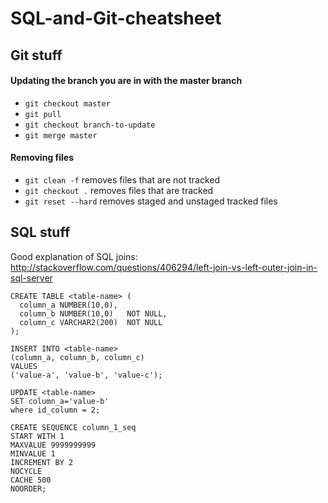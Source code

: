 # SQL-and-Git-cheatsheet

## Git stuff

#### Updating the branch you are in with the master branch
* `git checkout master`
* `git pull`
* `git checkout branch-to-update`
* `git merge master`

#### Removing files
* `git clean -f` removes files that are not tracked
* `git checkout .` removes files that are tracked
* `git reset --hard` removes staged and unstaged tracked files

## SQL stuff

Good explanation of SQL joins: http://stackoverflow.com/questions/406294/left-join-vs-left-outer-join-in-sql-server

```
CREATE TABLE <table-name> (
  column_a NUMBER(10,0),
  column_b NUMBER(10,0)   NOT NULL,
  column_c VARCHAR2(200)  NOT NULL
);
```

```
INSERT INTO <table-name>
(column_a, column_b, column_c)
VALUES
('value-a', 'value-b', 'value-c');
```

```
UPDATE <table-name>
SET column_a='value-b'
where id_column = 2;
```

```
CREATE SEQUENCE column_1_seq
START WITH 1
MAXVALUE 9999999999
MINVALUE 1
INCREMENT BY 2
NOCYCLE
CACHE 500
NOORDER;
```

